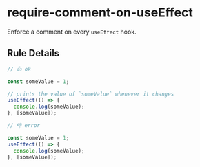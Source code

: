 # require-comment-on-useEffect

Enforce a comment on every `useEffect` hook.

## Rule Details

```ts
// 👍 ok

const someValue = 1;

// prints the value of `someValue` whenever it changes
useEffect(() => {
  console.log(someValue);
}, [someValue]);
```

```ts
// 👎 error

const someValue = 1;
useEffect(() => {
  console.log(someValue);
}, [someValue]);
```
